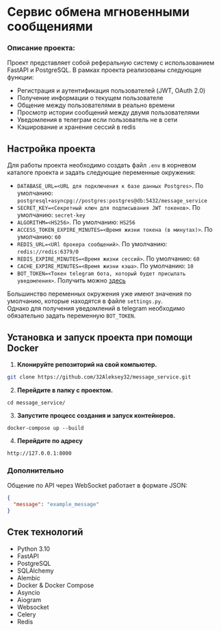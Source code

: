 # Сервис обмена мгновенными сообщениями

### Описание проекта:
Проект представляет собой реферальную систему с использованием FastAPI и PostgreSQL.
В рамках проекта реализованы следующие функции:
- Регистрация и аутентификация пользователей (JWT, OAuth 2.0)
- Получение информации о текущем пользователе
- Общение между пользователями в реально времени
- Просмотр истории сообщений между двумя пользователями
- Уведомления в телеграм если пользователь не в сети
- Кэширование и хранение сессий в redis


## Настройка проекта
Для работы проекта необходимо создать файл `.env` в корневом каталоге проекта и задать следующие переменные окружения:

- `DATABASE_URL=<URL для подключения к базе данных Postgres>`. По умолчанию: `postgresql+asyncpg://postgres:postgres@db:5432/message_service`
- `SECRET_KEY=<Секретный ключ для подписывания JWT токенов>`. По умолчанию: `secret-key`
- `ALGORITHM=<HS256>`. По умолчанию: `HS256`
- `ACCESS_TOKEN_EXPIRE_MINUTES=<Время жизни токена (в минутах)>`. По умолчанию: `60`
- `REDIS_URL=<URl брокера сообщений>`. По умолчанию: `redis://redis:6379/0`
- `REDIS_EXPIRE_MINUTES=<Время жизни сессий>`. По умолчанию: `60`
- `CACHE_EXPIRE_MINUTES=<Время жизни кэша>`. По умолчанию: `10`
- `BOT_TOKEN=<Токен telegram бота, который будет присылать уведомления>`. Получить можно [здесь](https://t.me/BotFather)

Большинство переменных окружения уже имеют значения по умолчанию, которые находятся в файле `settings.py`.  
Однако для получения уведомлений в telegram необходимо обязательно задать переменную `BOT_TOKEN`.  


## Установка и запуск проекта при помощи Docker

1. **Клонируйте репозиторий на свой компьютер.**
```bash
git clone https://github.com/32Aleksey32/message_service.git
```
2. **Перейдите в папку с проектом.**
```
cd message_service/
```
3. **Запустите процесс создания и запуск контейнеров.**
```
docker-compose up --build
```
4. **Перейдите по адресу**
```
http://127.0.0.1:8000
```


### Дополнительно
Общение по API через WebSocket работает в формате JSON:
```json
{
  "message": "example_message"
}
```


## Стек технологий
- Python 3.10
- FastAPI
- PostgreSQL
- SQLAlchemy
- Alembic
- Docker & Docker Compose
- Asyncio
- Aiogram
- Websocket
- Celery
- Redis